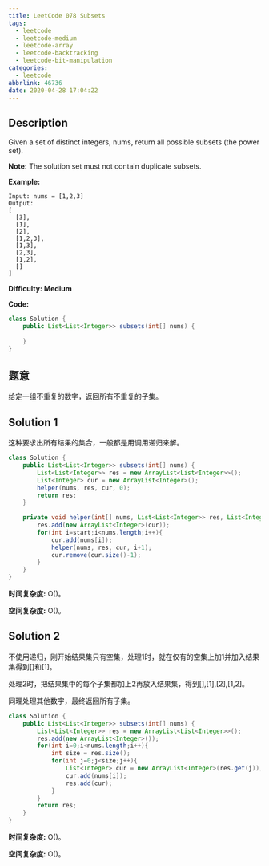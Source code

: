 ```yaml
---
title: LeetCode 078 Subsets
tags:
  - leetcode
  - leetcode-medium
  - leetcode-array
  - leetcode-backtracking
  - leetcode-bit-manipulation
categories:
  - leetcode
abbrlink: 46736
date: 2020-04-28 17:04:22
---
```


## Description

Given a set of distinct integers, nums, return all possible subsets (the power set).

**Note:** The solution set must not contain duplicate subsets.

**Example:**

```
Input: nums = [1,2,3]
Output:
[
  [3],
  [1],
  [2],
  [1,2,3],
  [1,3],
  [2,3],
  [1,2],
  []
]
```

**Difficulty: Medium**

**Code:**

```java
class Solution {
    public List<List<Integer>> subsets(int[] nums) {
        
    }
}
```

## 题意

给定一组不重复的数字，返回所有不重复的子集。

<!-- more -->

## Solution 1

这种要求出所有结果的集合，一般都是用调用递归来解。

```java
class Solution {
    public List<List<Integer>> subsets(int[] nums) {
        List<List<Integer>> res = new ArrayList<List<Integer>>();
        List<Integer> cur = new ArrayList<Integer>();
        helper(nums, res, cur, 0);
        return res;
    }
    
    private void helper(int[] nums, List<List<Integer>> res, List<Integer> cur, int start){
        res.add(new ArrayList<Integer>(cur));
        for(int i=start;i<nums.length;i++){
            cur.add(nums[i]);
            helper(nums, res, cur, i+1);
            cur.remove(cur.size()-1);
        }
    }
}
```

**时间复杂度:** O()。

**空间复杂度:** O()。

## Solution 2

不使用递归，刚开始结果集只有空集，处理1时，就在仅有的空集上加1并加入结果集得到[]和[1]。

处理2时，把结果集中的每个子集都加上2再放入结果集，得到[],[1],[2],[1,2]。

同理处理其他数字，最终返回所有子集。

```java
class Solution {
    public List<List<Integer>> subsets(int[] nums) {
        List<List<Integer>> res = new ArrayList<List<Integer>>();
        res.add(new ArrayList<Integer>());
        for(int i=0;i<nums.length;i++){
            int size = res.size();
            for(int j=0;j<size;j++){
                List<Integer> cur = new ArrayList<Integer>(res.get(j));
                cur.add(nums[i]);
                res.add(cur);
            }
        }
        return res;
    }
}
```

**时间复杂度:** O()。

**空间复杂度:** O()。

